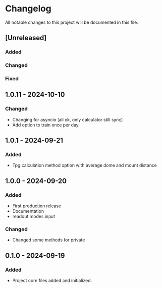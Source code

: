 # Changelog
All notable changes to this project will be documented in this file.

## [Unreleased]
### Added
### Changed
### Fixed

## 1.0.11 - 2024-10-10
### Changed
- Changing for asyncio (all ok, only calculator still sync)
- Add option to train once per day

## 1.0.1 - 2024-09-21
### Added
- Tpg calculation method option  with average dome and mount distance

## 1.0.0 - 2024-09-20
### Added
- First production release
- Documentation
- readout modes input

### Changed
- Changed some methods for private


## 0.1.0 - 2024-09-19
### Added
- Project core files added and initialized.
